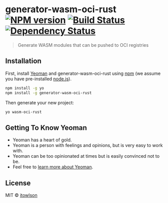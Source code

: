 # generator-wasm-oci-rust [![NPM version][npm-image]][npm-url] [![Build Status][travis-image]][travis-url] [![Dependency Status][daviddm-image]][daviddm-url]
> Generate WASM modules that can be pushed to OCI registries

## Installation

First, install [Yeoman](http://yeoman.io) and generator-wasm-oci-rust using [npm](https://www.npmjs.com/) (we assume you have pre-installed [node.js](https://nodejs.org/)).

```bash
npm install -g yo
npm install -g generator-wasm-oci-rust
```

Then generate your new project:

```bash
yo wasm-oci-rust
```

## Getting To Know Yeoman

 * Yeoman has a heart of gold.
 * Yeoman is a person with feelings and opinions, but is very easy to work with.
 * Yeoman can be too opinionated at times but is easily convinced not to be.
 * Feel free to [learn more about Yeoman](http://yeoman.io/).

## License

MIT © [itowlson]()


[npm-image]: https://badge.fury.io/js/generator-wasm-oci-rust.svg
[npm-url]: https://npmjs.org/package/generator-wasm-oci-rust
[travis-image]: https://travis-ci.com/deislabs/generator-wasm-oci-rust.svg?branch=master
[travis-url]: https://travis-ci.com/deislabs/generator-wasm-oci-rust
[daviddm-image]: https://david-dm.org/deislabs/generator-wasm-oci-rust.svg?theme=shields.io
[daviddm-url]: https://david-dm.org/deislabs/generator-wasm-oci-rust
